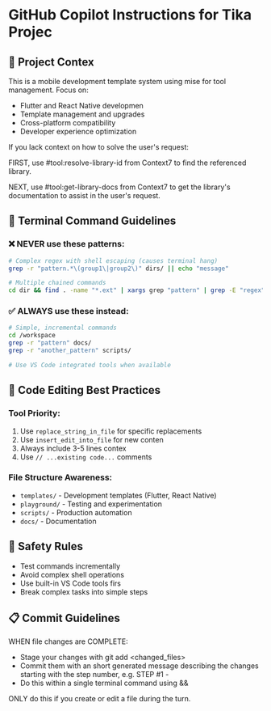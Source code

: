 # GitHub Copilot Instructions for Tika Projec

## 🎯 Project Contex
This is a mobile development template system using mise for tool management. Focus on:
- Flutter and React Native developmen
- Template management and upgrades
- Cross-platform compatibility
- Developer experience optimization

<context>
If you lack context on how to solve the user's request:

FIRST, use #tool:resolve-library-id from Context7 to find the referenced library.

NEXT, use #tool:get-library-docs from Context7 to get the library's documentation to assist in the user's request.
</context>

## 🔧 Terminal Command Guidelines

### ❌ NEVER use these patterns:
```bash
# Complex regex with shell escaping (causes terminal hang)
grep -r "pattern.*\(group1\|group2\)" dirs/ || echo "message"

# Multiple chained commands
cd dir && find . -name "*.ext" | xargs grep "pattern" | grep -E "regex" | wc -l
```

### ✅ ALWAYS use these instead:
```bash
# Simple, incremental commands
cd /workspace
grep -r "pattern" docs/
grep -r "another_pattern" scripts/

# Use VS Code integrated tools when available
```

## 📝 Code Editing Best Practices

### Tool Priority:
1. Use `replace_string_in_file` for specific replacements
2. Use `insert_edit_into_file` for new conten
3. Always include 3-5 lines contex
4. Use `// ...existing code...` comments

### File Structure Awareness:
- `templates/` - Development templates (Flutter, React Native)
- `playground/` - Testing and experimentation
- `scripts/` - Production automation
- `docs/` - Documentation

## 🚨 Safety Rules
- Test commands incrementally
- Avoid complex shell operations
- Use built-in VS Code tools firs
- Break complex tasks into simple steps

## 📋 Commit Guidelines

WHEN file changes are COMPLETE:
- Stage your changes with git add <changed_files>
- Commit them with an short generated message describing the changes starting with the step number, e.g. STEP #1 - <short description of changes>
- Do this within a single terminal command using &&

ONLY do this if you create or edit a file during the turn.

